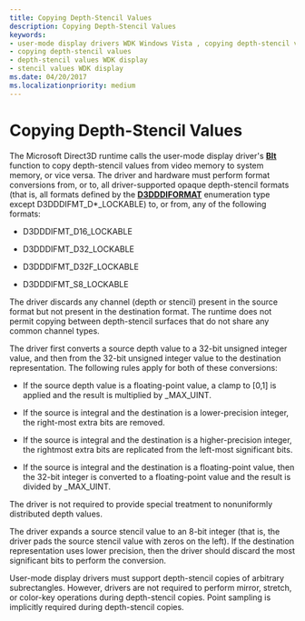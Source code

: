 ```yaml
---
title: Copying Depth-Stencil Values
description: Copying Depth-Stencil Values
keywords:
- user-mode display drivers WDK Windows Vista , copying depth-stencil values
- copying depth-stencil values
- depth-stencil values WDK display
- stencil values WDK display
ms.date: 04/20/2017
ms.localizationpriority: medium
---
```


# Copying Depth-Stencil Values


The Microsoft Direct3D runtime calls the user-mode display driver's [**Blt**](/windows-hardware/drivers/ddi/d3dumddi/nc-d3dumddi-pfnd3dddi_blt) function to copy depth-stencil values from video memory to system memory, or vice versa. The driver and hardware must perform format conversions from, or to, all driver-supported opaque depth-stencil formats (that is, all formats defined by the [**D3DDDIFORMAT**](/windows-hardware/drivers/ddi/d3dukmdt/ne-d3dukmdt-_d3dddiformat) enumeration type except D3DDDIFMT\_D\*\_LOCKABLE) to, or from, any of the following formats:

-   D3DDDIFMT\_D16\_LOCKABLE

-   D3DDDIFMT\_D32\_LOCKABLE

-   D3DDDIFMT\_D32F\_LOCKABLE

-   D3DDDIFMT\_S8\_LOCKABLE

The driver discards any channel (depth or stencil) present in the source format but not present in the destination format. The runtime does not permit copying between depth-stencil surfaces that do not share any common channel types.

The driver first converts a source depth value to a 32-bit unsigned integer value, and then from the 32-bit unsigned integer value to the destination representation. The following rules apply for both of these conversions:

-   If the source depth value is a floating-point value, a clamp to \[0,1\] is applied and the result is multiplied by \_MAX\_UINT.

-   If the source is integral and the destination is a lower-precision integer, the right-most extra bits are removed.

-   If the source is integral and the destination is a higher-precision integer, the rightmost extra bits are replicated from the left-most significant bits.

-   If the source is integral and the destination is a floating-point value, then the 32-bit integer is converted to a floating-point value and the result is divided by \_MAX\_UINT.

The driver is not required to provide special treatment to nonuniformly distributed depth values.

The driver expands a source stencil value to an 8-bit integer (that is, the driver pads the source stencil value with zeros on the left). If the destination representation uses lower precision, then the driver should discard the most significant bits to perform the conversion.

User-mode display drivers must support depth-stencil copies of arbitrary subrectangles. However, drivers are not required to perform mirror, stretch, or color-key operations during depth-stencil copies. Point sampling is implicitly required during depth-stencil copies.

 

